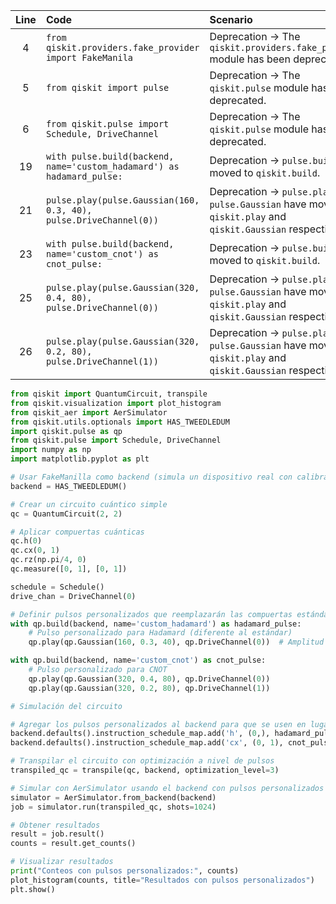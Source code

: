 | Line | Code | Scenario | Reference | Artifact | Refactoring |
| :--: | :--- | :------- | :-------: | :------- | :---------- |
| 4 | `from qiskit.providers.fake_provider import FakeManila` | Deprecation -> The `qiskit.providers.fake_provider` module has been deprecated. | Internal Knowledge | `qiskit.providers.fake_provider` | `from qiskit.utils.optionals import HAS_TWEEDLEDUM` |
| 5 | `from qiskit import pulse` | Deprecation -> The `qiskit.pulse` module has been deprecated. | Internal Knowledge | `qiskit.pulse` | `import qiskit.pulse as qp` |
| 6 | `from qiskit.pulse import Schedule, DriveChannel` | Deprecation -> The `qiskit.pulse` module has been deprecated. | Internal Knowledge | `qiskit.pulse` | `from qiskit.pulse import Schedule, DriveChannel` |
| 19 | `with pulse.build(backend, name='custom_hadamard') as hadamard_pulse:` | Deprecation -> `pulse.build` has moved to `qiskit.build`. | Internal Knowledge | `pulse.build` | `with qp.build(backend, name='custom_hadamard') as hadamard_pulse:` |
| 21 | `pulse.play(pulse.Gaussian(160, 0.3, 40), pulse.DriveChannel(0))` | Deprecation -> `pulse.play` and `pulse.Gaussian` have moved to `qiskit.play` and `qiskit.Gaussian` respectively. | Internal Knowledge | `pulse.play`, `pulse.Gaussian`, `pulse.DriveChannel` | `qp.play(qp.Gaussian(160, 0.3, 40), qp.DriveChannel(0))` |
| 23 | `with pulse.build(backend, name='custom_cnot') as cnot_pulse:` | Deprecation -> `pulse.build` has moved to `qiskit.build`. | Internal Knowledge | `pulse.build` | `with qp.build(backend, name='custom_cnot') as cnot_pulse:` |
| 25 | `pulse.play(pulse.Gaussian(320, 0.4, 80), pulse.DriveChannel(0))` | Deprecation -> `pulse.play` and `pulse.Gaussian` have moved to `qiskit.play` and `qiskit.Gaussian` respectively. | Internal Knowledge | `pulse.play`, `pulse.Gaussian`, `pulse.DriveChannel` | `qp.play(qp.Gaussian(320, 0.4, 80), qp.DriveChannel(0))` |
| 26 | `pulse.play(pulse.Gaussian(320, 0.2, 80), pulse.DriveChannel(1))` | Deprecation -> `pulse.play` and `pulse.Gaussian` have moved to `qiskit.play` and `qiskit.Gaussian` respectively. | Internal Knowledge | `pulse.play`, `pulse.Gaussian`, `pulse.DriveChannel` | `qp.play(qp.Gaussian(320, 0.2, 80), qp.DriveChannel(1))` |


```python
from qiskit import QuantumCircuit, transpile
from qiskit.visualization import plot_histogram
from qiskit_aer import AerSimulator
from qiskit.utils.optionals import HAS_TWEEDLEDUM
import qiskit.pulse as qp
from qiskit.pulse import Schedule, DriveChannel
import numpy as np
import matplotlib.pyplot as plt

# Usar FakeManilla como backend (simula un dispositivo real con calibraciones)
backend = HAS_TWEEDLEDUM()

# Crear un circuito cuántico simple
qc = QuantumCircuit(2, 2)

# Aplicar compuertas cuánticas
qc.h(0)
qc.cx(0, 1)
qc.rz(np.pi/4, 0)
qc.measure([0, 1], [0, 1])

schedule = Schedule()
drive_chan = DriveChannel(0)

# Definir pulsos personalizados que reemplazarán las compuertas estándar
with qp.build(backend, name='custom_hadamard') as hadamard_pulse:
    # Pulso personalizado para Hadamard (diferente al estándar)
    qp.play(qp.Gaussian(160, 0.3, 40), qp.DriveChannel(0))  # Amplitud diferente

with qp.build(backend, name='custom_cnot') as cnot_pulse:
    # Pulso personalizado para CNOT
    qp.play(qp.Gaussian(320, 0.4, 80), qp.DriveChannel(0))
    qp.play(qp.Gaussian(320, 0.2, 80), qp.DriveChannel(1))

# Simulación del circuito

# Agregar los pulsos personalizados al backend para que se usen en lugar de los estándar
backend.defaults().instruction_schedule_map.add('h', (0,), hadamard_pulse)
backend.defaults().instruction_schedule_map.add('cx', (0, 1), cnot_pulse)

# Transpilar el circuito con optimización a nivel de pulsos
transpiled_qc = transpile(qc, backend, optimization_level=3)

# Simular con AerSimulator usando el backend con pulsos personalizados
simulator = AerSimulator.from_backend(backend)
job = simulator.run(transpiled_qc, shots=1024)

# Obtener resultados
result = job.result()
counts = result.get_counts()

# Visualizar resultados
print("Conteos con pulsos personalizados:", counts)
plot_histogram(counts, title="Resultados con pulsos personalizados")
plt.show()
```
